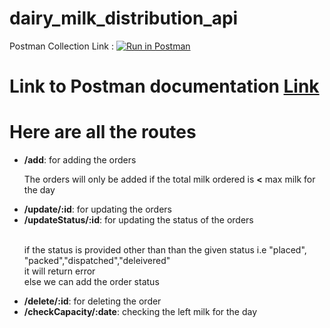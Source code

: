 # dairy_milk_distribution_api
Postman Collection Link : [![Run in Postman](https://run.pstmn.io/button.svg)](https://app.getpostman.com/run-collection/13991890-c767e61b-7cf9-4c41-9bca-897467375fe1?action=collection%2Ffork&collection-url=entityId%3D13991890-c767e61b-7cf9-4c41-9bca-897467375fe1%26entityType%3Dcollection%26workspaceId%3Da3aae886-dee3-42b5-8914-46c6485c7c24)
# Link to Postman documentation <a href="https://www.postman.com/unikmafia/workspace/public-workspace/documentation/13991890-c767e61b-7cf9-4c41-9bca-897467375fe1">Link</a>
# Here are all the routes
<ul>
    <li><b>/add</b>: for adding the orders
       <br> <p>The orders will only be added if the total milk ordered is <b><</b> max milk for the day</p> 
    </li>
    <li><b>/update/:id</b>: for updating the orders</li>
    <li><b>/updateStatus/:id</b>: for updating the status of the orders</li><br>
    <p>
        if the status is provided other than than the given status i.e <span>"placed", "packed","dispatched","deleivered"</span><br>
        it will return error <br>
        else we can add the order status
    </p>
    <li><b>/delete/:id</b>:  for deleting the order</li>
    <li><b>/checkCapacity/:date</b>:  checking the left milk for the day</li>
</ul>
